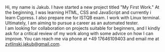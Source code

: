 Hi, my name is Jakub.
I have started a new project titled "My First Work." 
At the beginning, I was learning HTML, CSS and JavaScript and currently i learn Cypress. 
I also prepare me for ISTQB exam.
I work with Linux terminal.
Ultimately, I am aiming to pursue a career as an automated tester.  
I am looking for collaboration on projects suitable for beginners, 
and I kindly ask for a critical review of my work along with some advice on how I can improve. 
You can reach me via phone at +49 17646109403 and email me at zytlinski.jakub@gmail.com.
